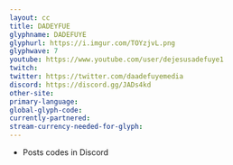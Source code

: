 ```yaml
---
layout: cc
title: DADEYFUE
glyphname: DADEFUYE
glyphurl: https://i.imgur.com/TOYzjvL.png
glyphwave: 7
youtube: https://www.youtube.com/user/dejesusadefuye1
twitch: 
twitter: https://twitter.com/daadefuyemedia
discord: https://discord.gg/JADs4kd
other-site: 
primary-language: 
global-glyph-code: 
currently-partnered: 
stream-currency-needed-for-glyph: 
---
```

* Posts codes in Discord
